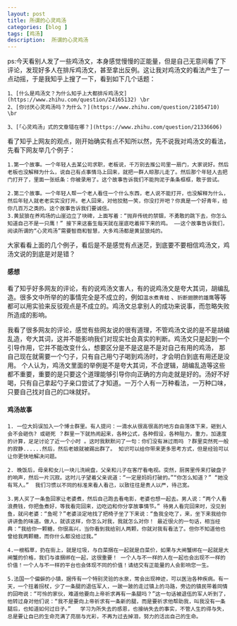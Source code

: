 ```yaml
---
layout: post
title: 所谓的心灵鸡汤
categories: [blog ]
tags: [鸡汤]
description:  所谓的心灵鸡汤
---
```


ps:今天看别人发了一些鸡汤文，本身感觉慢慢的正能量，但是自己无意间看了下评论，发现好多人在排斥鸡汤文，甚至拿出反例。这让我对鸡汤文的看法产生了一点动摇，于是我知乎上搜了一下，看到如下几个话题：
   
   	1、[什么是鸡汤文？为什么知乎上大都排斥鸡汤文](https://www.zhihu.com/question/24165132) \br
   	2、[你讨厌心灵鸡汤吗？为什么？](https://www.zhihu.com/question/21054710) \br

   	3、[「心灵鸡汤」式的文章错在哪？](https://www.zhihu.com/question/21336606)

看了知乎上网友的观点，刚开始确实有点不知所以然，先不说我对鸡汤文的看法， 先看下网友举几个例子：


	1.第一个故事。一个年轻人去某公司求职，老板说，千万别去推公司里一扇门，大家说好。然后老板也没解释为什么，说自己有点事情马上回来，就把一群人晾那儿走了。然后那个年轻人去把门打开了，里面一张纸条：你被录用了。这个故事告诉我们不能拘泥于条条框框，敢于尝试。
	
    2.第二个故事。一个年轻人帮一个老人看住一个什么东西，老人说不能打开，也没解释为什么，然后年轻人就老老实实没打开。老人回来，对他狡黠一笑，你没打开吧？你真是一个好青年，给你几百万之类的。这个故事告诉我们要诚信。
    3.黄鼠狼在养鸡场的山崖边立了块碑，上面写着：“抛弃传统的禁锢，不勇敢的跳下去，你怎么知道自己不是一只鹰！” 接下来这畜生每天就在崖底吃着摔下来的鸡。 ——这个故事告诉我们，阅读所谓的“心灵鸡汤”需要智商和智慧，大多鸡汤都是黄鼠狼炖的。

大家看看上面的几个例子，看后是不是感觉有点迷茫，到底要不要相信鸡汤文，鸡汤文说的到底是对是错？

#### 感想
 看了知乎好多网友的评论，有的说鸡汤文害人，有的说鸡汤文是夸大其词，胡编乱造。很多文中所举的的事情完全是不成立的，例如`温水煮青蛙` 、`折断翅膀的雄鹰`等等都可以用实验来反驳观点是不成立的。鸡汤文总拿别人的成功来说事，而忽略失败所造成的影响。
 
 我看了很多网友的评论，感觉有些网友说的很有道理，不管鸡汤文说的是不是胡编乱造，夸大其词，这并不能影响我们对现实社会真实的判断。鸡汤文只是起到一个引导作用，它并不能改变什么，想要区分是不是这是不是对自己有用的鸡汤， 那自己现在就需要一个勺子，只有自己用勺子喝到鸡汤时，才会明白到底有用还是没用。
 个人认为，鸡汤文里面的举例是不是夸大其词，不合逻辑，胡编乱造等这些都不重要，重要的是只要这个道理能够引导你向正确的方向走就是好的。汤好不好喝，只有自己拿起勺子亲口尝试了才知道。一万个人有一万种看法，一万种口味，只要自己找对自己的口味就好。



#### 鸡汤故事

    1. 一位大妈误加入一个博士群里。有人提问：一滴水从很高很高的地方自由落体下来，砸到人会不会砸伤? 或砸死 ？群里一下就热闹起来，各种公式，各种假设，各种阻力，重力，加速度的计算，足足讨论了近一个小时 。这时我默默问了一句：你们没有淋过雨吗 ？群里突然死一般的寂静......然后，然后老娘就被踢出群了。 知识可以给你带来更多思考方式，但是经验可以让你更快地解决问题。
    
    2. 晚饭后，母亲和女儿一块儿洗碗盘，父亲和儿子在客厅看电视。突然，厨房里传来打破盘子的响声，然后一片沉寂。这时儿子望着父亲说道：“一定是妈妈打破的。”“你怎么知道？” “她没有骂人。”  我们习惯以不同的标准来看人看己，以致往往是责人以严，待己宽。
    
    3.男人买了一条鱼回家让老婆煮，然后自己跑去看电影，老婆也想一起去。男人说：“两个人看浪费钱，你把鱼煮好，等我看完回来，边吃边和你分享故事情节。” 待男人看完回来时，没见到鱼，就问老婆：“鱼呢？”老婆淡定地找了把椅子坐了下来说：“鱼我全吃了，来，坐下来我给你讲讲鱼的味道。做人，就该这样，你怎么对我，我就怎么对你！ 最近很火的一句话，相当经典：“我给你一颗糖，你很高兴，当你看到我给别人两颗，你就对我有看法了。但你不知道他也曾给我两颗糖，而你什么都没给过我。”
    
    4.一根稻草，扔在街上，就是垃圾，与白菜捆在一起就是白菜价，如果与大闸蟹绑在一起就是大闸蟹的价格，我们与谁捆绑在一起，这很重要！ 一个人与不一样的人在一起也会出现不一样的价值！一个人与不一样的平台也会体现不同的价值！请结交有正能量的人会影响您一生。
    
    5.法国一个偏僻的小镇，据传有一个特别灵验的水泉，常会出现神迹，可以医治各种疾病。有一天，一个拄着拐杖，少了一条腿的退伍军人，一跛一跛的走过镇上的马路，旁边的镇民带着同情的回吻说：“可怜的家伙，难道他要向上帝祈求再有一条腿吗？”这一句话被退伍的军人听到了，他转过身对他们说：“我不是要向上帝祈求有一条新的腿，而是要祈求他帮助我，叫我没有一条腿后，也知道如何过日子。”   学习为所失去的感恩，也接纳失去的事实，不管人生的得与失，总是要让自已的生命充满了亮丽与光彩，不再为过去掉泪，努力的活出自己的生命。
    




